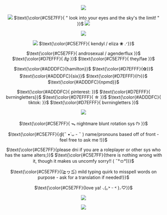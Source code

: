 <div align="center">

  ![](https://wilardo.crd.co/assets/images/gallery21/5edb560e.gif?v=d19c95ca)
  
  ![](https://github.com/user-attachments/assets/dc05b065-0b11-4998-b841-ddfaa7b16ba8)
$\text{\color{#C5E7FF}{ " look into your eyes and the sky's the limit! " }}$ ![](https://github.com/user-attachments/assets/eb8be55b-0dd9-44b6-bdf5-43c424f649d1)

  
  ![](https://s4.ezgif.com/tmp/ezgif-4-8fba5b0406.png)
  
 ![](https://github.com/user-attachments/assets/787c9b77-3770-4360-a604-24f87c2fc6a0)
$\text{\color{#C5E7FF}{ kendyl / eliza ❀ .ᐟ}}$

 $\text{\color{#C5E7FF}{ androsexual / agenderflux }}$ $\text{\color{#D7EFFF}{ 𝜗𝜚 }}$  $\text{\color{#C5E7FF}{ they/fae }}$

 $\text{\color{#ADDDFC}{hamilton}}$ $\text{\color{#D7EFFF}{✿}}$  $\text{\color{#ADDDFC}{six}}$ $\text{\color{#D7EFFF}{ᡣ𐭩}}$  $\text{\color{#ADDDFC}{npmd}}$

$\text{\color{#ADDDFC}{ pinterest: }}$ $\text{\color{#D7EFFF}{ bvrningletters}}$ $\text{\color{#D7EFFF}{ ☆ }}$ $\text{\color{#ADDDFC}{ tiktok: }}$ $\text{\color{#D7EFFF}{ bvrningletters }}$


![](https://i.ibb.co/VqmHjBr/IMG-4557.png)


$\text{\color{#C5E7FF}{ ᯓ nightmare blunt rotation sys ᡣ𐭩 }}$ 

$\text{\color{#C5E7FF}{ദ്ദി(˵ •̀ ᴗ - ˵ ) name/pronouns based off of front - feel free to ask me !}}$ 

$\text{\color{#C5E7FF}{please dni if you are a roleplayer or other sys who has the same alters;}}$
$\text{\color{#C5E7FF}{there is nothing wrong with it, though it makes us uncomfy sorry!! ( ˶°ㅁ°)}}$ 

$\text{\color{#C5E7FF}{(≧ヮ≦) mild typing quirk to misspell words on purpose - ask for a translation if needed!}}$ 

$\text{\color{#C5E7FF}{love ya! ⸜(｡˃ ᵕ ˂ )⸝♡}}$ 

![](https://github.com/user-attachments/assets/b734d60a-c8ee-4b72-b531-adb65e801a6e)




![](https://github.com/user-attachments/assets/31764beb-a891-4a07-8765-6a872e6adc54)

 
</div>
